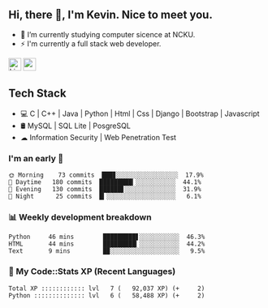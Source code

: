 ## Hi, there 👋, I'm Kevin. Nice to meet you.

- 🌱 I’m currently studying computer sicence at NCKU.
- ⚡ I'm currently a full stack web developer.

<a href="https://www.linkedin.com/in/kevin12686/"><img alt="LinkedIn" src="https://img.shields.io/badge/linkedin%20-%230077B5.svg?&style=for-the-badge&logo=linkedin&logoColor=white" height=25></a>
<a href="https://www.instagram.com/kevin12686/"><img src="https://img.shields.io/badge/instagram-3f729b?&style=for-the-badge&logo=instagram&logoColor=white" height=25></a>

## Tech Stack

* 💻 C | C++ | Java | Python | Html | Css | Django | Bootstrap | Javascript
* 🛢️ MySQL | SQL Lite | PosgreSQL
* ☁ Information Security | Web Penetration Test

### I'm an early 🐤

<!-- early_bird start -->

```text
🌞 Morning    73 commits  ███▊░░░░░░░░░░░░░░░░░  17.9%
🌆 Daytime   180 commits  █████████▎░░░░░░░░░░░  44.1%
🌃 Evening   130 commits  ██████▋░░░░░░░░░░░░░░  31.9%
🌙 Night      25 commits  █▎░░░░░░░░░░░░░░░░░░░   6.1%
```

<!-- early_bird end -->

### 📊 Weekly development breakdown

<!-- code_time start -->

```text
Python     46 mins        █████████▋░░░░░░░░░░░  46.3%
HTML       44 mins        █████████▎░░░░░░░░░░░  44.2%
Text       9 mins         █▉░░░░░░░░░░░░░░░░░░░   9.5%
```

<!-- code_time end -->

### 🧰 My Code::Stats XP (Recent Languages)

<!-- codestats start -->

```text
Total XP :::::::::::: lvl   7 (   92,037 XP) (+     2)
Python :::::::::::::: lvl   6 (   58,488 XP) (+     2)
```

<!-- codestats end -->
